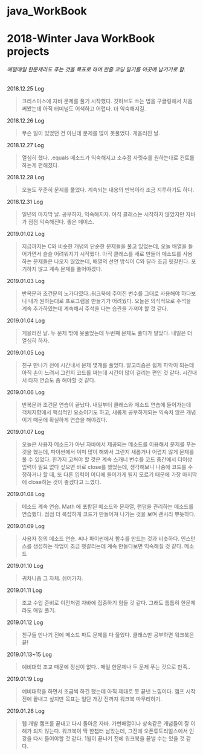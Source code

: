# java_WorkBook
<h1>2018-Winter Java WorkBook projects</h1>
<h6>매일매일 한문제라도 푸는 것을 목표로 하여 한줄 코딩 일기를 이곳에 남기기로 함.</h6>

2018.12.25 Log
> 크리스마스에 자바 문제를 풀기 시작했다. 깃허브도 쓰는 법을 구글링해서 처음 써봤는데 아직 터미널도 어색하고 어렵다. 더 익숙해지길.

2018.12.26 Log
> 무슨 일이 있었던 건 아닌데 문제를 많이 못풀었다. 게을러진 날.

2018.12.27 Log
> 열심히 했다. .equals 메소드가 익숙해지고 소수점 자릿수를 원하는대로 컨트롤하는게 편해졌다.

2018.12.28 Log
> 오늘도 꾸준히 문제를 풀었다. 계속되는 내용의 반복이라 조금 지루하기도 하다.

2018.12.31 Log
> 일년의 마지막 날. 공부하자, 익숙해지자. 아직 클래스는 시작하지 않았지만 자바가 점점 익숙해진다. 좋은 페이스.

2019.01.02 Log
> 지금까지는 C와 비슷한 개념의 단순한 문제들을 풀고 있었는데, 오늘 배열을 들어가면서 슬슬 어려워지기 시작했다. 
아직 클래스를 새로 만들어 메소드를 사용하는 문제들은 나오지 않았는데, 배열의 선언 방식이 C와 달라 조금 헷갈린다. 포기하지 않고 계속 문제를 풀어야겠다.

2019.01.03 Log
> 반복문과 조건문의 노가다였다..워크북에 주어진 변수를 그대로 사용해야 하다보니 내가 원하는대로 프로그램을 만들기가 어려웠다. 
오늘은 의식적으로 주석을 계속 추가하였는데 계속해서 주석을 다는 습관을 가져야 할 것 같다. 

2019.01.04 Log
> 게을러진 날. 두 문제 밖에 못풀었는데 두번쨰 문제도 풀다가 말았다. 내일은 더 열심히 하자.

2019.01.05 Log
> 친구 만나기 전에 시간내서 문제 몇개를 풀었다. 알고리즘은 쉽게 파악이 되는데 아직 손이 느려서 그런지 코드를 짜는데 시간이 많이 걸리는 편인 것 같다. 시간내서 타자 연습도 좀 해야할 것 같다.

2019.01.06 Log
> 반복문과 조건문 연습이 끝났다. 내일부터 클래스와 메소드 연습에 들어가는데 객체지향에서 핵심적인 요소이기도 하고, 새롭게 공부하게되는 익숙치 않은 개념이기 때문에 확실하게 연습을 해야겠다.

2019.01.07 Log
> 오늘은 사용자 메소드가 아닌 자바에서 제공되는 메소드를 이용해서 문제를 푸는 것을 했는데, 파이썬에서 이미 많이 해봐서 그런지 새롭거나 어렵지 않게 문제를 풀 수 있었다. 한가지 고쳐야 할 것은 계속 스캐너 변수를 코드 중간에서 더이상 입력이 필요 없다 싶으면 바로 close를 했었는데, 생각해보니 나중에 코드를 수정하거나 할 때, 또 다른 입력이 어디에 들어가게 될지 모르기 때문에 가장 마지막에 close하는 것이 좋겠다고 느꼈다.

2019.01.08 Log
> 메소드 계속 연습. Math 에 포함된 메소드와 문자열, 랜덤을 관리하는 메소드를 연습했다. 점점 더 복잡하게 코드가 만들어져 나가는 것을 보며 괜시리 뿌듯하다.

2019.01.09 Log
> 사용자 정의 메소드 연습. 씨나 파이썬에서 함수를 만드는 것과 비슷하다. 인스턴스를 생성하는 작업이 조금 헷갈리는데 계속 만들다보면 익숙해질 것 같다.
메소드 

2019.01.10 Log
> 귀차니즘 그 자체. 쉬어가자.

2019.01.11 Log
> 조교 수업 준비로 이전처럼 자바에 집중하기 힘들 것 같다. 그래도 틈틈히 한문제라도 매일 풀기.

2019.01.12 Log
> 친구들 만나기 전에 메소드 파트 문제를 다 풀었다. 클래스만 공부하면 워크북은 끝!

2019.01.13~15 Log
> 예비대학 조교 때문에 정신이 없다.. 매일 한문제나 두 문제 푸는 것으로 만족.. 

2019.01.19 Log
> 예비대학을 하면서 조금씩 하긴 했는데 아직 제대로 못 끝낸 느낌이다. 캠프 시작전에 끝내고 싶지만 목표는 일단 개강 전까지 워크북 마무리하기.

2019.01.26 Log
> 웹 개발 캠프를 끝내고 다시 돌아온 자바. 가변배열이나 상속같은 개념들이 잘 이해가 되지 않는다. 워크북이 딱 한챕터 남았는데, 그전에 오픈튜토리얼스에서 인강을 다시 들어야할 것 같다. 1월이 끝나기 전에 워크북을 끝낼 수는 있을 것 같다.
